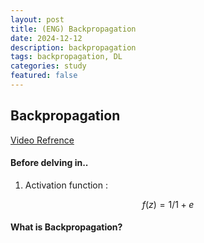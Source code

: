 ```yaml
---
layout: post
title: (ENG) Backpropagation 
date: 2024-12-12
description: backpropagation
tags: backpropagation, DL
categories: study
featured: false
---
```


## **Backpropagation**
    
[Video Refrence](https://www.youtube.com/watch?v=tIeHLnjs5U8)


#### Before delving in..

1. Activation function : 

$$f(z) = 1/1+e$$

#### What is Backpropagation?
